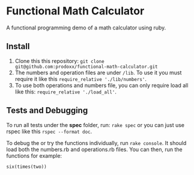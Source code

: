 # Functional Math Calculator

A functional programming demo of a math calculator using ruby.

## Install
1. Clone this this repository: `git clone git@github.com:prodoxx/functional-math-calculator.git`
2. The numbers and operation files are under `/lib`. To use it you must require it like this `require_relative './lib/numbers'`.
3. To use both operations and numbers file, you can only require load all like this: `require_relative './load_all'`.

## Tests and Debugging

To run all tests under the **spec** folder, run: `rake spec` or you can just use rspec like this `rspec --format doc`.

To debug the or try the functions individually, run `rake console`. It should load both the numbers.rb and operations.rb files. You can then, run the functions for example:

`six(times(two))`


